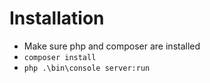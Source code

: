 Installation
============

- Make sure php and composer are installed
- `composer install`
- `php .\bin\console server:run`